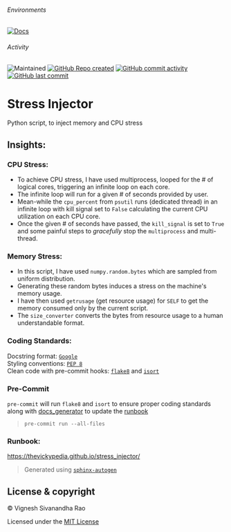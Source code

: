 ###### Environments
[![Docs](https://img.shields.io/docsrs/docs/latest)](https://thevickypedia.github.io/stress_injector/)

###### Activity
![Maintained](https://img.shields.io/maintenance/yes/2021)
[![GitHub Repo created](https://img.shields.io/date/1599432310)](https://api.github.com/repos/thevickypedia/stress_injector)
[![GitHub commit activity](https://img.shields.io/github/commit-activity/y/thevickypedia/stress_injector)](https://api.github.com/repos/thevickypedia/stress_injector)
[![GitHub last commit](https://img.shields.io/github/last-commit/thevickypedia/stress_injector)](https://api.github.com/repos/thevickypedia/stress_injector)

# Stress Injector
Python script, to inject memory and CPU stress

## Insights:

### CPU Stress:
* To achieve CPU stress, I have used multiprocess, looped for the # of logical cores, triggering an infinite loop on
  each core.
* The infinite loop will run for a given # of seconds provided by user.
* Mean-while the `cpu_percent` from `psutil` runs (dedicated thread) in an infinite loop with kill signal set to `False`
  calculating the current CPU utilization on each CPU core.
* Once the given # of seconds have passed, the `kill_signal` is set to `True` and some painful steps to _gracefully_
  stop the `multiprocess` and multi-thread.

### Memory Stress:
* In this script, I have used `numpy.random.bytes` which are sampled from uniform distribution.
* Generating these random bytes induces a stress on the machine's memory usage.
* I have then used `getrusage` (get resource usage) for `SELF` to get the memory consumed only by the current script.
* The `size_converter` converts the bytes from resource usage to a human understandable format.


### Coding Standards:
Docstring format: [`Google`](https://google.github.io/styleguide/pyguide.html#38-comments-and-docstrings) <br>
Styling conventions: [`PEP 8`](https://www.python.org/dev/peps/pep-0008/) <br>
Clean code with pre-commit hooks: [`flake8`](https://flake8.pycqa.org/en/latest/) and 
[`isort`](https://pycqa.github.io/isort/)

### Pre-Commit
`pre-commit` will run `flake8` and `isort` to ensure proper coding standards along with [docs_generator](gen_docs.sh) 
to update the [runbook](#Runbook)
> `pre-commit run --all-files`

### Runbook:
https://thevickypedia.github.io/stress_injector/

> Generated using [`sphinx-autogen`](https://www.sphinx-doc.org/en/master/man/sphinx-autogen.html)

## License & copyright

&copy; Vignesh Sivanandha Rao

Licensed under the [MIT License](LICENSE)
